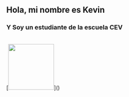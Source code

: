 ## Hola, mi nombre es Kevin 
### Y Soy un estudiante de la escuela CEV 
<br>
[<img src="https://png.pngtree.com/png-vector/20210120/ourlarge/pngtree-geek-emoji-in-3d-png-image_2771058.png" width = 120px>]()
